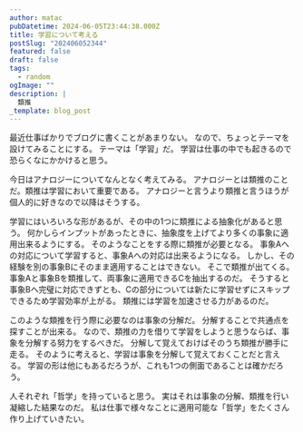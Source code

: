 ```yaml
---
author: matac
pubDatetime: 2024-06-05T23:44:38.000Z
title: 学習について考える
postSlug: "202406052344"
featured: false
draft: false
tags:
  - random
ogImage: ""
description: |
  類推
_template: blog_post
---
```


最近仕事ばかりでブログに書くことがあまりない。
なので、ちょっとテーマを設けてみることにする。
テーマは「学習」だ。
学習は仕事の中でも起きるので恐らくなにかかけると思う。

今日はアナロジーについてなんとなく考えてみる。
アナロジーとは類推のことだ。類推は学習において重要である。
アナロジーと言うより類推と言うほうが個人的に好きなので以降はそうする。

学習にはいろいろな形があるが、その中の1つに類推による抽象化があると思う。
何かしらインプットがあったときに、抽象度を上げてより多くの事象に適用出来るようにする。
そのようなことをする際に類推が必要となる。
事象Aへの対応について学習すると、事象Aへの対応は出来るようになる。
しかし、その経験を別の事象Bにそのまま適用することはできない。
そこで類推が出てくる。事象Aと事象Bを類推して、両事象に適用できるCを抽出するのだ。
そうすると事象Bへ完璧に対応できずとも、Cの部分については新たに学習せずにスキップできるため学習効率が上がる。
類推には学習を加速させる力があるのだ。

このような類推を行う際に必要なのは事象の分解だ。
分解することで共通点を探すことが出来る。
なので、類推の力を借りて学習をしようと思うならば、事象を分解する努力をするべきだ。
分解して覚えておけばそのうち類推が勝手に走る。
そのように考えると、学習は事象を分解して覚えておくことだと言える。
学習の形は他にもあるだろうが、これも1つの側面であることは確かだろう。

人それぞれ「哲学」を持っていると思う。
実はそれは事象の分解、類推を行い凝縮した結果なのだ。
私は仕事で様々なことに適用可能な「哲学」をたくさん作り上げていきたい。
